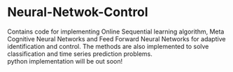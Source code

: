 # Neural-Netwok-Control
Contains code for implementing Online Sequential learning algorithm, Meta Cognitive Neural Networks and Feed Forward Neural Networks for adaptive identification and control. The methods are also implemented to solve classification and time series prediction problems.</br>
python implementation will be out soon!
